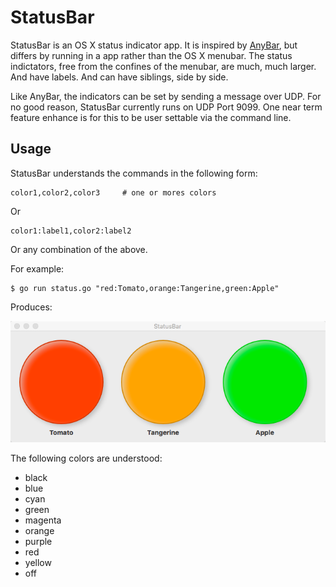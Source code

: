 # StatusBar

StatusBar is an OS X status indicator app.  It is inspired by [AnyBar](https://github.com/tonsky/AnyBar), but differs by running in a app rather than the OS X menubar.  The status indictators, free from the confines of the menubar, are much, much larger.  And have labels.  And can have siblings, side by side.

Like AnyBar, the indicators can be set by sending a message over UDP.  For no good reason, StatusBar currently runs on UDP Port 9099.  One near term feature enhance is for this to be user settable via the command line.  

## Usage

StatusBar understands the commands in the following form:

    color1,color2,color3     # one or mores colors

Or

    color1:label1,color2:label2

Or any combination of the above.

For example:

    $ go run status.go "red:Tomato,orange:Tangerine,green:Apple"

Produces:

<img src="screenshot.png?raw=true" />    

The following colors are understood:

* black
* blue
* cyan
* green
* magenta
* orange
* purple
* red
* yellow
* off
